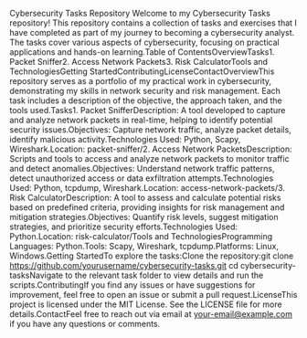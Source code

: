 Cybersecurity Tasks Repository  Welcome to my Cybersecurity Tasks repository! This repository contains a collection of tasks and exercises that I have completed as part of my journey to becoming a cybersecurity analyst. The tasks cover various aspects of cybersecurity, focusing on practical applications and hands-on learning.Table of ContentsOverviewTasks1. Packet Sniffer2. Access Network Packets3. Risk CalculatorTools and TechnologiesGetting StartedContributingLicenseContactOverviewThis repository serves as a portfolio of my practical work in cybersecurity, demonstrating my skills in network security and risk management. Each task includes a description of the objective, the approach taken, and the tools used.Tasks1. Packet SnifferDescription: A tool developed to capture and analyze network packets in real-time, helping to identify potential security issues.Objectives: Capture network traffic, analyze packet details, identify malicious activity.Technologies Used: Python, Scapy, Wireshark.Location: packet-sniffer/2. Access Network PacketsDescription: Scripts and tools to access and analyze network packets to monitor traffic and detect anomalies.Objectives: Understand network traffic patterns, detect unauthorized access or data exfiltration attempts.Technologies Used: Python, tcpdump, Wireshark.Location: access-network-packets/3. Risk CalculatorDescription: A tool to assess and calculate potential risks based on predefined criteria, providing insights for risk management and mitigation strategies.Objectives: Quantify risk levels, suggest mitigation strategies, and prioritize security efforts.Technologies Used: Python.Location: risk-calculator/Tools and TechnologiesProgramming Languages: Python.Tools: Scapy, Wireshark, tcpdump.Platforms: Linux, Windows.Getting StartedTo explore the tasks:Clone the repository:git clone https://github.com/yourusername/cybersecurity-tasks.git
cd cybersecurity-tasksNavigate to the relevant task folder to view details and run the scripts.ContributingIf you find any issues or have suggestions for improvement, feel free to open an issue or submit a pull request.LicenseThis project is licensed under the MIT License. See the LICENSE file for more details.ContactFeel free to reach out via email at your-email@example.com if you have any questions or comments.
